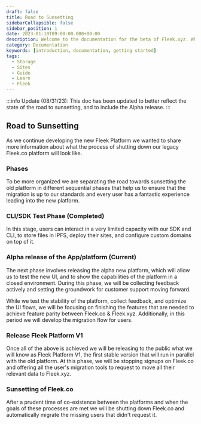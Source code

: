 ```yaml
---
draft: false
title: Road to Sunsetting
sidebarCollapsible: false
sidebar_position: 1
date: 2023-01-10T09:00:00.000+00:00
description: Welcome to the documentation for the beta of Fleek.xyz. Whether you are an expert or an absolute beginner, you'll find your answers here.
category: Documentation
keywords: [introduction, documentation, getting started]
tags:
  - Storage
  - Sites
  - Guide
  - Learn
  - Fleek
---
```


:::info
Update (08/31/23): This doc has been updated to better reflect the state of the road to sunsetting, and to include the Alpha release.
:::

## Road to Sunsetting
As we continue developing the new Fleek Platform we wanted to share more information about what the process of shutting down our legacy Fleek.co platform will look like. 

### Phases

To be more organized we are separating the road towards sunsetting the old platform in different sequential phases that help us to ensure that the migration is up to our standards and every user has a fantastic experience leading into the new platform.

### CLI/SDK Test Phase (Completed)

In this stage, users can interact in a very limited capacity with our SDK and CLI, to store files in IPFS, deploy their sites, and configure custom domains on top of it.

### Alpha release of the App/platform (Current)

The next phase involves releasing the alpha new platform, which will allow us to test the new UI, and to show the capabilities of the platform in a closed environment. During this phase, we will be collecting feedback actively and setting the groundwork for customer support moving forward.

While we test the stability of the platform, collect feedback, and optimize the UI flows, we will be focusing on finishing the features that are needed to achieve feature parity between Fleek.co & Fleek.xyz. Additionally, in this period we will develop the migration flow for users.

### Release Fleek Platform V1

Once all of the above is achieved we will be releasing to the public what we will know as Fleek Platform V1, the first stable version that will run in parallel with the old platform. At this phase, we will be stopping signups on Fleek.co and offering all the user's migration tools to request to move all their relevant data to Fleek.xyz.

### Sunsetting of Fleek.co

After a prudent time of co-existence between the platforms and when the goals of these processes are met we will be shutting down Fleek.co and automatically migrate the missing users that didn't request it.